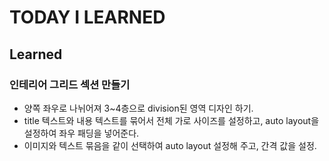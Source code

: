 # TODAY I LEARNED

## Learned

### 인테리어 그리드 섹션 만들기

- 양쪽 좌우로 나뉘어져 3~4층으로 division된 영역 디자인 하기.
- title 텍스트와 내용 텍스트를 묶어서 전체 가로 사이즈를 설정하고, auto layout을 설정하여 좌우 패딩을 넣어준다.
- 이미지와 텍스트 묶음을 같이 선택하여 auto layout 설정해 주고, 간격 값을 설정.

